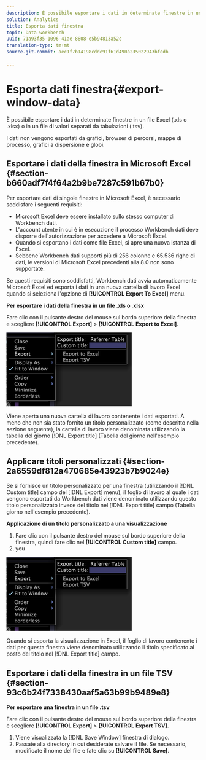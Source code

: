 ```yaml
---
description: È possibile esportare i dati in determinate finestre in un file Excel (.xls o .xlsx) o in un file di valori separati da tabulazioni (.tsv).
solution: Analytics
title: Esporta dati finestra
topic: Data workbench
uuid: 71a93f35-1096-41ae-8808-e5b94813a52c
translation-type: tm+mt
source-git-commit: aec1f7b14198cdde91f61d490a235022943bfedb

---
```



# Esporta dati finestra{#export-window-data}

È possibile esportare i dati in determinate finestre in un file Excel (.xls o .xlsx) o in un file di valori separati da tabulazioni (.tsv).

I dati non vengono esportati da grafici, browser di percorsi, mappe di processo, grafici a dispersione e globi.

## Esportare i dati della finestra in Microsoft Excel {#section-b660adf7f4f64a2b9be7287c591b67b0}

Per esportare dati di singole finestre in Microsoft Excel, è necessario soddisfare i seguenti requisiti:

* Microsoft Excel deve essere installato sullo stesso computer di Workbench dati.
* L&#39;account utente in cui è in esecuzione il processo Workbench dati deve disporre dell&#39;autorizzazione per accedere a Microsoft Excel.
* Quando si esportano i dati come file Excel, si apre una nuova istanza di Excel.
* Sebbene Workbench dati supporti più di 256 colonne e 65.536 righe di dati, le versioni di Microsoft Excel precedenti alla 8.0 non sono supportate.

Se questi requisiti sono soddisfatti, Workbench dati avvia automaticamente Microsoft Excel ed esporta i dati in una nuova cartella di lavoro Excel quando si seleziona l&#39;opzione di **[!UICONTROL Export To Excel]** menu.

**Per esportare i dati della finestra in un file .xls o .xlsx**

Fare clic con il pulsante destro del mouse sul bordo superiore della finestra e scegliere **[!UICONTROL Export]** > **[!UICONTROL Export to Excel]**.

![](assets/mnu_window_TitleBar_Export.png)

Viene aperta una nuova cartella di lavoro contenente i dati esportati. A meno che non sia stato fornito un titolo personalizzato (come descritto nella sezione seguente), la cartella di lavoro viene denominata utilizzando la tabella del giorno [!DNL Export title] (Tabella del giorno nell&#39;esempio precedente).

## Applicare titoli personalizzati {#section-2a6559df812a470685e43923b7b9024e}

Se si fornisce un titolo personalizzato per una finestra (utilizzando il [!DNL Custom title] campo del [!DNL Export] menu), il foglio di lavoro al quale i dati vengono esportati da Workbench dati viene denominato utilizzando questo titolo personalizzato invece del titolo nel [!DNL Export title] campo (Tabella giorno nell&#39;esempio precedente).

**Applicazione di un titolo personalizzato a una visualizzazione**

1. Fare clic con il pulsante destro del mouse sul bordo superiore della finestra, quindi fare clic nel **[!UICONTROL Custom title]** campo.
1. you

![](assets/mnu_window_TitleBar_Export.png)

Quando si esporta la visualizzazione in Excel, il foglio di lavoro contenente i dati per questa finestra viene denominato utilizzando il titolo specificato al posto del titolo nel [!DNL Export title] campo.

## Esportare i dati della finestra in un file TSV {#section-93c6b24f7338430aaf5a63b99b9489e8}

**Per esportare una finestra in un file .tsv**

Fare clic con il pulsante destro del mouse sul bordo superiore della finestra e scegliere **[!UICONTROL Export]** > **[!UICONTROL Export TSV]**.

1. Viene visualizzata la [!DNL Save Window] finestra di dialogo.
1. Passate alla directory in cui desiderate salvare il file. Se necessario, modificate il nome del file e fate clic su **[!UICONTROL Save]**.

